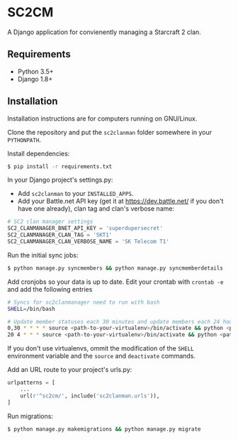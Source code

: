 # SC2CM
A Django application for convienently managing a Starcraft 2 clan.

## Requirements
* Python 3.5+
* Django 1.8+

## Installation
Installation instructions are for computers running on GNU/Linux.

Clone the repository and put the `sc2clanman` folder somewhere in your `PYTHONPATH`.

Install dependencies:
```bash
$ pip install -r requirements.txt
```

In your Django project's settings.py:
* Add `sc2clanman` to your `INSTALLED_APPS`.
* Add your Battle.net API key (get it at https://dev.battle.net/ if you don't have one already), clan tag and clan's verbose name:
```python
# SC2 clan manager settings
SC2_CLANMANAGER_BNET_API_KEY = 'superdupersecret'
SC2_CLANMANAGER_CLAN_TAG = 'SKT1'
SC2_CLANMANAGER_CLAN_VERBOSE_NAME = 'SK Telecom T1'
```

Run the initial sync jobs:
```bash
$ python manage.py syncmembers && python manage.py syncmemberdetails
```

Add cronjobs so your data is up to date. Edit your crontab with `crontab -e` and add the following entries
```bash
# Syncs for sc2clanmanager need to run with bash
SHELL=/bin/bash

# Update member statuses each 30 minutes and update members each 24 hours.
0,30 * * * * source <path-to-your-virtualenv>/bin/activate && python <path-to-django-project>/manage.py syncmemberdetails; deactivate
20 4 * * * source <path-to-your-virtualenv>/bin/activate && python <path-to-django-project>/manage.py syncmembers; deactivate

```
If you don't use virtualenvs, ommit the modification of the `SHELL` environment variable and the `source` and `deactivate` commands.

Add an URL route to your project's urls.py:
```python
urlpatterns = [
    ...
    url(r'^sc2cm/', include('sc2clanman.urls')),
]
```

Run migrations:
```bash
$ python manage.py makemigrations && python manage.py migrate
```
